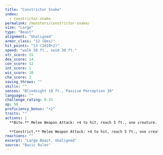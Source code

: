 ```yaml
---
title: "Constrictor Snake"
index:
  - constrictor-snake
permalink: /monsters/constrictor-snake/
size: "Large"
type: "Beast"
alignment: "Unaligned"
armor_class: "12 (Dex)"
hit_points: "13 (2d10+2)"
speed: "walk 30 ft., swim 30 ft."
str_score: 15
dex_score: 14
con_score: 12
int_score: 1
wis_score: 10
cha_score: 3
saving_throws: ""
skills: ""
senses: "Blindsight 10 ft., Passive Perception 10"
languages: ""
challenge_rating: 0.25
xp: 50
proficiency_bonus: "+2"
traits: ""
actions: |
  **Bite.** Melee Weapon Attack: +4 to hit, reach 5 ft., one creature. Hit: 5 (1d6 + 2) piercing damage.
  
  **Constrict.** Melee Weapon Attack: +4 to hit, reach 5 ft., one creature. Hit: 6 (1d8 + 2) bludgeoning damage, and the target is grappled (escape DC 14). Until this grapple ends, the creature is restrained, and the snake can't constrict another target.
reactions: ""
excerpt: "Large Beast, Unaligned"
source: "Basic Rules"
---
```

